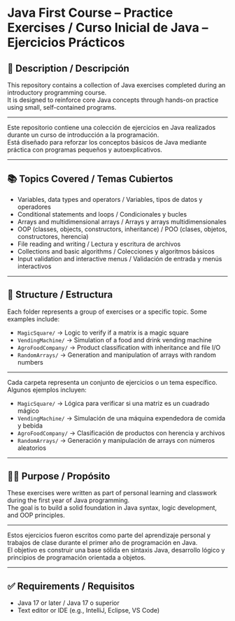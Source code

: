 # Java First Course – Practice Exercises / Curso Inicial de Java – Ejercicios Prácticos

## 📝 Description / Descripción

This repository contains a collection of Java exercises completed during an introductory programming course.  
It is designed to reinforce core Java concepts through hands-on practice using small, self-contained programs.

---

Este repositorio contiene una colección de ejercicios en Java realizados durante un curso de introducción a la programación.  
Está diseñado para reforzar los conceptos básicos de Java mediante práctica con programas pequeños y autoexplicativos.

---

## 📚 Topics Covered / Temas Cubiertos

- Variables, data types and operators / Variables, tipos de datos y operadores  
- Conditional statements and loops / Condicionales y bucles  
- Arrays and multidimensional arrays / Arrays y arrays multidimensionales  
- OOP (classes, objects, constructors, inheritance) / POO (clases, objetos, constructores, herencia)  
- File reading and writing / Lectura y escritura de archivos  
- Collections and basic algorithms / Colecciones y algoritmos básicos  
- Input validation and interactive menus / Validación de entrada y menús interactivos

---

## 📁 Structure / Estructura

Each folder represents a group of exercises or a specific topic. Some examples include:

- `MagicSquare/` → Logic to verify if a matrix is a magic square  
- `VendingMachine/` → Simulation of a food and drink vending machine  
- `AgroFoodCompany/` → Product classification with inheritance and file I/O  
- `RandomArrays/` → Generation and manipulation of arrays with random numbers

---

Cada carpeta representa un conjunto de ejercicios o un tema específico. Algunos ejemplos incluyen:

- `MagicSquare/` → Lógica para verificar si una matriz es un cuadrado mágico  
- `VendingMachine/` → Simulación de una máquina expendedora de comida y bebida  
- `AgroFoodCompany/` → Clasificación de productos con herencia y archivos  
- `RandomArrays/` → Generación y manipulación de arrays con números aleatorios

---

## 🧑‍💻 Purpose / Propósito

These exercises were written as part of personal learning and classwork during the first year of Java programming.  
The goal is to build a solid foundation in Java syntax, logic development, and OOP principles.

---

Estos ejercicios fueron escritos como parte del aprendizaje personal y trabajos de clase durante el primer año de programación en Java.  
El objetivo es construir una base sólida en sintaxis Java, desarrollo lógico y principios de programación orientada a objetos.

---

## ✅ Requirements / Requisitos

- Java 17 or later / Java 17 o superior  
- Text editor or IDE (e.g., IntelliJ, Eclipse, VS Code)


